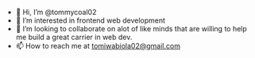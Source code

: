 - 👋 Hi, I’m @tommycoal02
- 👀 I’m interested in frontend web development
- 💞️ I’m looking to collaborate on alot of like minds that are willing to help me build a great carrier in web dev. 
- 📫 How to reach me at tomiwabiola02@gmail.com

<!---
tommycoal02/tommycoal02 is a ✨ special ✨ repository because its `README.md` (this file) appears on your GitHub profile.
You can click the Preview link to take a look at your changes.
--->
